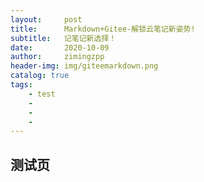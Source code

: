 ```yaml
---
layout:     post
title:      Markdown+Gitee-解锁云笔记新姿势!
subtitle:   记笔记新选择！
date:       2020-10-09
author:     zimingzpp
header-img: img/giteemarkdown.png
catalog: true
tags:
    - test
    -
    -
    -
---
```


## 测试页

